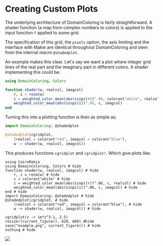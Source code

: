 # Creating Custom Plots

The underlying architecture of DomainColoring is fairly straightforward.
A shader function (a map from complex numbers to colors) is applied to
the input function `f` applied to some grid.

The specification of this grid, the `pixels` option, the axis limiting
and the interface with Makie are identical throughout DomainColoring and
stem from the internal macro `@shadedplot`.

An example makes this clear. Let's say we want a plot where integer grid
lines of the real part and the imaginary part in different colors. A
shader implementing this could be:
```julia
using DomainColoring, Colors

function shader(w, realcol, imagcol)
    r, i = reim(w)
    c = weighted_color_mean(abs(sinpi(r))^.06, colorant"white", realcol)
    weighted_color_mean(abs(sinpi(i))^.06, c, imagcol)
end
```

Turning this into a plotting function is then as simple as:
```julia
import DomainColoring: @shadedplot

@shadedplot(cgridplot,
    (realcol = colorant"red", imagcol = colorant"blue"),
    w -> shader(w, realcol, imagcol))
```

This produces functions `cgridplot` and `cgridplot!`. Which give plots
like:

```@example
using CairoMakie
using DomainColoring, Colors # hide
function shader(w, realcol, imagcol) # hide
    r, i = reim(w) # hide
    c = colorant"white" # hide
    c = weighted_color_mean(abs(sinpi(r))^.06, c, realcol) # hide
    weighted_color_mean(abs(sinpi(i))^.06, c, imagcol) # hide
end # hide
import DomainColoring: @shadedplot # hide
@shadedplot(cgridplot, # hide
    (realcol = colorant"red", imagcol = colorant"blue"), # hide
    w -> shader(w, realcol, imagcol)) # hide

cgridplot(z -> im*z^3-1, 2.5)
resize!(current_figure(), 620, 600) #hide
save("example.png", current_figure()) # hide
nothing # hide
```
![](example.png)
